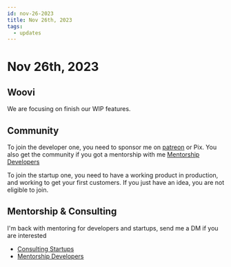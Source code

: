 ```yaml
---
id: nov-26-2023
title: Nov 26th, 2023
tags:
  - updates
---
```


# Nov 26th, 2023

## Woovi

We are focusing on finish our WIP features.

## Community

To join the developer one, you need to sponsor me on [patreon](https://www.patreon.com/sibelius) or Pix.
You also get the community if you got a mentorship with me [Mentorship Developers](../../paid-mentorship-developers.mdx)

To join the startup one, you need to have a working product in production, and working to get your first customers.
If you just have an idea, you are not eligible to join.

## Mentorship & Consulting

I'm back with mentoring for developers and startups, send me a DM if you are interested

- [Consulting Startups](../../paid-consulting-startups.mdx)
- [Mentorship Developers](../../paid-mentorship-developers.mdx)
